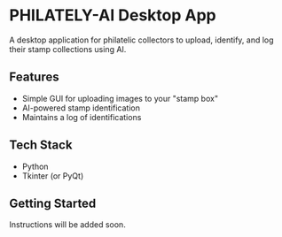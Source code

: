 # PHILATELY-AI Desktop App

A desktop application for philatelic collectors to upload, identify, and log their stamp collections using AI.

## Features
- Simple GUI for uploading images to your "stamp box"
- AI-powered stamp identification
- Maintains a log of identifications

## Tech Stack
- Python
- Tkinter (or PyQt)

## Getting Started
Instructions will be added soon.
